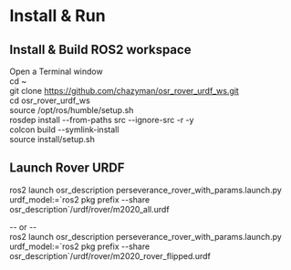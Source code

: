 # Install & Run
## Install & Build ROS2 workspace
Open a Terminal window  
cd ~  
git clone https://github.com/chazyman/osr_rover_urdf_ws.git  
cd osr_rover_urdf_ws  
source /opt/ros/humble/setup.sh  
rosdep install --from-paths src --ignore-src -r -y  
colcon build --symlink-install  
source install/setup.sh  

## Launch Rover URDF
ros2 launch osr_description perseverance_rover_with_params.launch.py urdf_model:=\`ros2 pkg prefix --share osr_description\`/urdf/rover/m2020_all.urdf  
  
-- or --  
ros2 launch osr_description perseverance_rover_with_params.launch.py urdf_model:=\`ros2 pkg prefix --share osr_description\`/urdf/rover/m2020_rover_flipped.urdf  

